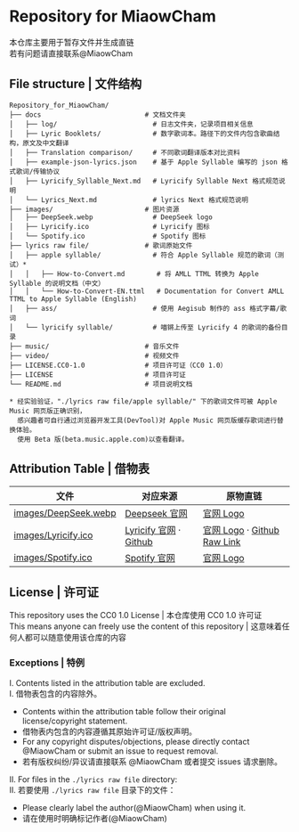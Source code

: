 # Repository for MiaowCham
本仓库主要用于暂存文件并生成直链  
若有问题请直接联系@MiaowCham

## File structure | 文件结构
```
Repository_for_MiaowCham/
├── docs                          # 文档文件夹
│   ├── log/                        # 日志文件夹，记录项目相关信息
│   ├── Lyric Booklets/             # 数字歌词本。路径下的文件内包含歌曲结构，原文及中文翻译
│   ├── Translation comparison/     # 不同歌词翻译版本对比资料
│   ├── example-json-lyrics.json    # 基于 Apple Syllable 编写的 json 格式歌词/传输协议
│   ├── Lyricify_Syllable_Next.md   # Lyricify Syllable Next 格式规范说明
│   └── Lyrics_Next.md              # lyrics Next 格式规范说明
├── images/                       # 图片资源
│   ├── DeepSeek.webp               # DeepSeek logo 
│   ├── Lyricify.ico                # Lyricify 图标
│   └── Spotify.ico                 # Spotify 图标
├── lyrics raw file/              # 歌词原始文件
│   ├── apple syllable/             # 符合 Apple Syllable 规范的歌词（测试）*
│   │   ├── How-to-Convert.md        # 将 AMLL TTML 转换为 Apple Syllable 的说明文档（中文）
│   │   └── How-to-Convert-EN.ttml   # Documentation for Convert AMLL TTML to Apple Syllable (English)
│   ├── ass/                        # 使用 Aegisub 制作的 ass 格式字幕/歌词
│   └── lyricify syllable/          # 喵锵上传至 Lyricify 4 的歌词的备份目录
├── music/                        # 音乐文件
├── video/                        # 视频文件
├── LICENSE.CC0-1.0               # 项目许可证（CC0 1.0）
├── LICENSE                       # 项目许可证
└── README.md                     # 项目说明文档

* 经实验验证，"./lyrics raw file/apple syllable/" 下的歌词文件可被 Apple Music 网页版正确识别，
  感兴趣者可自行通过浏览器开发工具(DevTool)对 Apple Music 网页版缓存歌词进行替换体验。
  使用 Beta 版(beta.music.apple.com)以查看翻译。
```

## Attribution Table | 借物表
|文件|对应来源|原物直链|
|-|-|-|
|[images/DeepSeek.webp](images/DeepSeek.webp)|[Deepseek 官网](https://www.deepseek.com/)|[官网 Logo](https://cdn.deepseek.com/logo.png?x-image-process=image%2Fresize%2Cw_828)|
|[images/Lyricify.ico](images/Lyricify.ico)|[Lyricify 官网](https://lyricify.app/) · [Github](https://github.com/WXRIW/Lyricify-App/blob/main/images/lyricify_icon.png)|[官网 Logo](https://lyricify.app/_asset/Lyricify-icon.BDCo8SZW.png) · [Github Raw Link](https://raw.githubusercontent.com/WXRIW/Lyricify-App/refs/heads/main/images/lyricify_icon.png)|
|[images/Spotify.ico](images/Spotify.ico)|[Spotify 官网](https://open.spotify.com/)|[官网 Logo](https://open.spotify.com/favicon.ico)

## License  |  许可证  
This repository uses the CC0 1.0 License  |  本仓库使用 CC0 1.0 许可证  
This means anyone can freely use the content of this repository  |  这意味着任何人都可以随意使用该仓库的内容  

### Exceptions  |  特例  
I. Contents listed in the attribution table are excluded.  
I. 借物表包含的内容除外。  
   - Contents within the attribution table follow their original license/copyright statement.
   - 借物表内包含的内容遵循其原始许可证/版权声明。  
   - For any copyright disputes/objections, please directly contact @MiaowCham or submit an issue to request removal.
   - 若有版权纠纷/异议请直接联系 @MiaowCham 或者提交 issues 请求删除。  

II. For files in the `./lyrics raw file` directory:  
II. 若要使用 `./lyrics raw file` 目录下的文件：  
   - Please clearly label the author(@MiaowCham) when using it.
   - 请在使用时明确标记作者(@MiaowCham)
